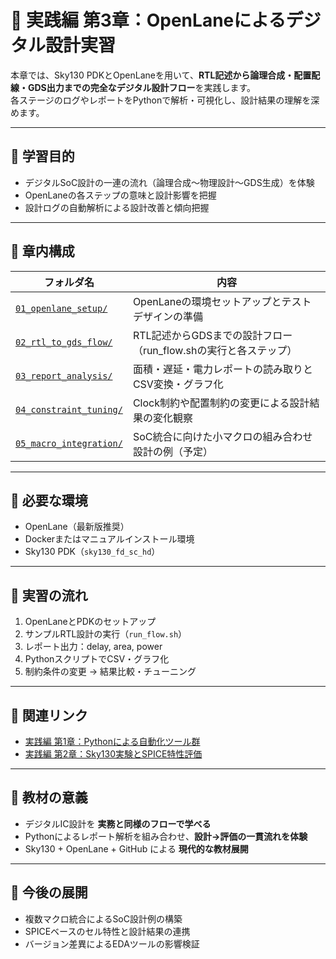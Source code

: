 # 🧱 実践編 第3章：OpenLaneによるデジタル設計実習

本章では、Sky130 PDKとOpenLaneを用いて、**RTL記述から論理合成・配置配線・GDS出力までの完全なデジタル設計フロー**を実践します。  
各ステージのログやレポートをPythonで解析・可視化し、設計結果の理解を深めます。

---

## 🎯 学習目的

- デジタルSoC設計の一連の流れ（論理合成〜物理設計〜GDS生成）を体験
- OpenLaneの各ステップの意味と設計影響を把握
- 設計ログの自動解析による設計改善と傾向把握

---

## 📁 章内構成

| フォルダ名 | 内容 |
|------------|------|
| [`01_openlane_setup/`](01_openlane_setup/) | OpenLaneの環境セットアップとテストデザインの準備 |
| [`02_rtl_to_gds_flow/`](02_rtl_to_gds_flow/) | RTL記述からGDSまでの設計フロー（run_flow.shの実行と各ステップ） |
| [`03_report_analysis/`](03_report_analysis/) | 面積・遅延・電力レポートの読み取りとCSV変換・グラフ化 |
| [`04_constraint_tuning/`](04_constraint_tuning/) | Clock制約や配置制約の変更による設計結果の変化観察 |
| [`05_macro_integration/`](05_macro_integration/) | SoC統合に向けた小マクロの組み合わせ設計の例（予定） |

---

## 🔧 必要な環境

- OpenLane（最新版推奨）
- Dockerまたはマニュアルインストール環境
- Sky130 PDK（`sky130_fd_sc_hd`）

---

## 🔁 実習の流れ

1. OpenLaneとPDKのセットアップ
2. サンプルRTL設計の実行（`run_flow.sh`）
3. レポート出力：delay, area, power
4. PythonスクリプトでCSV・グラフ化
5. 制約条件の変更 → 結果比較・チューニング

---

## 📘 関連リンク

- [実践編 第1章：Pythonによる自動化ツール群](../e_chapter1_python_automation_tools/README.md)
- [実践編 第2章：Sky130実験とSPICE特性評価](../e_chapter2_sky130_experiments/README.md)

---

## 📌 教材の意義

- デジタルIC設計を **実務と同様のフローで学べる**
- Pythonによるレポート解析を組み合わせ、**設計→評価の一貫流れを体験**
- Sky130 + OpenLane + GitHub による **現代的な教材展開**

---

## 🧭 今後の展開

- 複数マクロ統合によるSoC設計例の構築
- SPICEベースのセル特性と設計結果の連携
- バージョン差異によるEDAツールの影響検証

